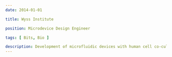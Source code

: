 ```yaml
---
date: 2014-01-01

title: Wyss Institute

position: Microdevice Design Engineer

tags: [ Bits, Bio ]

description: Development of microfluidic devices with human cell co-cultures to emulate human organ structures in-vitro.
---
```


